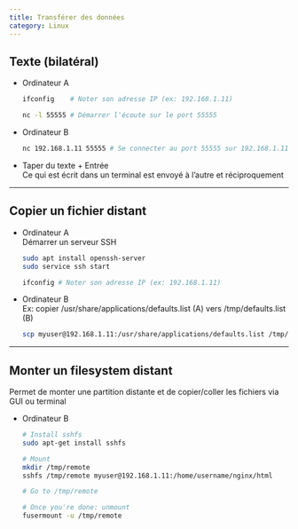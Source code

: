 ```yaml
---
title: Transférer des données
category: Linux
---
```


## Texte (bilatéral)

* Ordinateur A

  ``` bash
  ifconfig    # Noter son adresse IP (ex: 192.168.1.11)

  nc -l 55555 # Démarrer l'écoute sur le port 55555
  ```

* Ordinateur B

  ``` bash
  nc 192.168.1.11 55555 # Se connecter au port 55555 sur 192.168.1.11
  ```

* Taper du texte + Entrée  
  Ce qui est écrit dans un terminal est envoyé à l’autre et réciproquement

---

## Copier un fichier distant

* Ordinateur A  
  Démarrer un serveur SSH

  ``` bash
  sudo apt install openssh-server
  sudo service ssh start

  ifconfig # Noter son adresse IP (ex: 192.168.1.11)
  ```

* Ordinateur B  
  Ex: copier /usr/share/applications/defaults.list (A) vers /tmp/defaults.list (B)

  ``` bash
  scp myuser@192.168.1.11:/usr/share/applications/defaults.list /tmp/defaults.list
  ```

---

## Monter un filesystem distant

Permet de monter une partition distante et de copier/coller les fichiers via GUI ou terminal

* Ordinateur B

  ``` bash
  # Install sshfs
  sudo apt-get install sshfs

  # Mount
  mkdir /tmp/remote
  sshfs /tmp/remote myuser@192.168.1.11:/home/username/nginx/html

  # Go to /tmp/remote

  # Once you're done: unmount
  fusermount -u /tmp/remote
  ```
